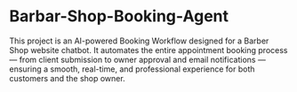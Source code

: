 # Barbar-Shop-Booking-Agent
This project is an AI-powered Booking Workflow designed for a Barber Shop website chatbot. It automates the entire appointment booking process — from client submission to owner approval and email notifications — ensuring a smooth, real-time, and professional experience for both customers and the shop owner.
